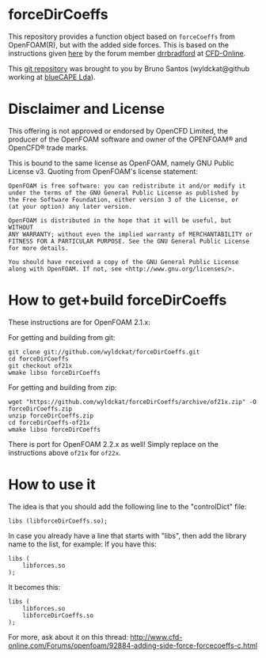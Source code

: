 forceDirCoeffs
==============

This repository provides a function object based on `forceCoeffs` from OpenFOAM(R), but with the added side forces. This is based on the instructions given [here](http://www.cfd-online.com/Forums/openfoam/92884-adding-side-force-forcecoeffs-c.html) by the forum member [drrbradford](http://www.cfd-online.com/Forums/members/drrbradford.html) at [CFD-Online](http://www.cfd-online.com).

This [git repository](https://github.com/wyldckat/forceDirCoeffs) was brought to you by Bruno Santos (wyldckat@github working at [blueCAPE Lda](http://www.bluecape.com.pt)).


Disclaimer and License
======================

This offering is not approved or endorsed by OpenCFD Limited, the producer of the OpenFOAM software and owner of the OPENFOAM® and OpenCFD® trade marks.

This is bound to the same license as OpenFOAM, namely GNU Public License v3. Quoting from OpenFOAM's license statement:

    OpenFOAM is free software: you can redistribute it and/or modify it
    under the terms of the GNU General Public License as published by
    the Free Software Foundation, either version 3 of the License, or
    (at your option) any later version.

    OpenFOAM is distributed in the hope that it will be useful, but WITHOUT
    ANY WARRANTY; without even the implied warranty of MERCHANTABILITY or
    FITNESS FOR A PARTICULAR PURPOSE. See the GNU General Public License
    for more details.

    You should have received a copy of the GNU General Public License
    along with OpenFOAM. If not, see <http://www.gnu.org/licenses/>.


How to get+build forceDirCoeffs
===============================

These instructions are for OpenFOAM 2.1.x:

For getting and building from git:
```
git clone git://github.com/wyldckat/forceDirCoeffs.git
cd forceDirCoeffs
git checkout of21x
wmake libso forceDirCoeffs
```

For getting and building from zip:
```
wget "https://github.com/wyldckat/forceDirCoeffs/archive/of21x.zip" -O forceDirCoeffs.zip
unzip forceDirCoeffs.zip
cd forceDirCoeffs-of21x
wmake libso forceDirCoeffs
```

There is port for OpenFOAM 2.2.x as well! Simply replace on the instructions above `of21x` for `of22x`.


How to use it
=============

The idea is that you should add the following line to the "controlDict" file:
```
libs (libforceDirCoeffs.so);
```

In case you already have a line that starts with "libs", then add the library name to the list, for example:
If you have this:
```
libs (
    libforces.so
);
```

It becomes this:
```
libs (
    libforces.so
    libforceDirCoeffs.so
);
```


For more, ask about it on this thread: http://www.cfd-online.com/Forums/openfoam/92884-adding-side-force-forcecoeffs-c.html

